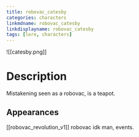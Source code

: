 ```yaml
---
title: robovac_catesby
categories: characters
linkmdname: robovac_catesby
linkdisplayname: robovac_catesby
tags: [lore, characters]
---
```

![[catesby.png]]
# Description

Mistakening seen as a robovac, is a teapot.

## Appearances

[[robovac_revolution_v1]]
robovac idk man, events.

